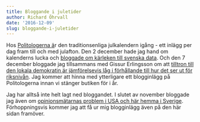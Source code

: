 ```yaml
---
title: Bloggande i juletider
author: Richard Öhrvall
date: '2016-12-09'
slug: bloggande-i-juletider
---
```


Hos [Politologerna ä](https://politologerna.wordpress.com/)r den traditionsenliga julkalendern igång - ett inlägg per dag fram till och med julafton. Den 2 december hade jag hand om kalenderns lucka och [bloggade om kärleken till svenska data](https://politologerna.wordpress.com/2016/12/02/lucka-2-karleken-till-svenska-data/).  Och den 7 december bloggade jag tillsammans med Gissur Erlingsson om att [tilltron till den lokala demokratin är jämförelsevis låg i förhållande till hur det ser ut för riksnivån](https://politologerna.wordpress.com/2016/12/07/lucka-7-varfor-jamforelsevis-daliga-betyg-for-svenska-kommuner/).  Jag kommer att hinna med ytterligare ett blogginlägg på Politologerna innan vi stänger butiken för i år.

Jag har alltså inte helt lagt ned bloggandet. I slutet av november bloggade jag även om [opinionsmätarnas problem i USA och här hemma i Sverige](https://politologerna.wordpress.com/2016/11/22/opinionsmatarnas-problem-i-usa-och-har-hemma/). Förhoppningsvis kommer jag att få ur mig blogginlägg även på den här sidan framöver.
